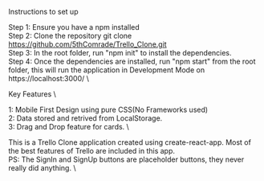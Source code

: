Instructions to set up

Step 1: Ensure you have a npm installed \
Step 2: Clone the repository git clone https://github.com/5thComrade/Trello_Clone.git \
Step 3: In the root folder, run "npm init" to install the dependencies. \
Step 4: Once the dependencies are installed, run "npm start" from the root folder, this will run the application in Development Mode on https://localhost:3000/ \

Key Features \

1: Mobile First Design using pure CSS(No Frameworks used) \
2: Data stored and retrived from LocalStorage. \
3: Drag and Drop feature for cards. \

This is a Trello Clone application created using create-react-app. Most of the best features of Trello are included in this app. \
PS: The SignIn and SignUp buttons are placeholder buttons, they never really did anything. \
 
